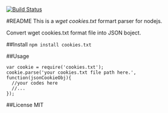[![Build Status](https://travis-ci.org/mxfli/node-cookies.txt.png)](https://travis-ci.org/mxfli/node-cookies.txt)

#README
 This is a _wget cookies.txt_ formart parser for nodejs.

  Convert wget cookies.txt format file into JSON boject.

##Install
```npm install cookies.txt```

##Usage
```
var cookie = require('cookies.txt');
cookie.parse('your cookies.txt file path here.', function(jsonCookieObj){
  //your codes here 
  //...
});
```
##License
MIT

